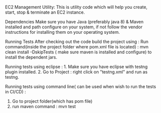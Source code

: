 EC2 Management Utility:
This is utility code which will help you create, start, stop & terminate an EC2 instance.
 
Dependencies
Make sure you have Java (preferably java 8) & Maven installed and path configure on your system, if not follow the vendor instructions for installing them on your operating system.


Running Tests
After checking out the code build the project using :
Run command(inside the project folder where pom.xml file is located) : mvn clean install -DskipTests ( make sure maven is installed and configure) to install the dependent jars.

Running tests using eclipse : 
	1. Make sure you have eclipse with testng plugin installed.
	2. Go to Project : right click on  "testng.xml" and run as testng.
	
Running tests using command line( can be used when wish to run the tests in CI/CD) :

  1. Go to project folder(which has pom file)
  2. run maven command : mvn test
